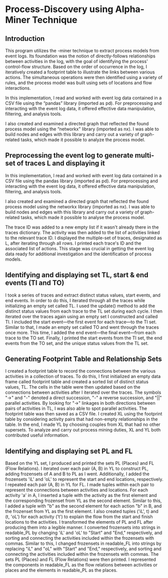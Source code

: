 # Process-Discovery using Alpha-Miner Technique

## Introduction 

This program utilizes the -miner technique to extract process models from event logs. Its foundation was the notion of directly-follows relationships between activities in the log, with the goal of identifying the process' control-flow structure. Based on the order of occurrence in the log, I iteratively created a footprint table to illustrate the links between various actions. The simultaneous operations were then identified using a variety of rules, and the process model was built using sets of locations and flow interactions. 

In this implementation, I read and worked with event log data contained in a CSV file using the “pandas” library (imported as pd). For preprocessing and interacting with the event log data, it offered effective data manipulation, filtering, and analysis tools. 

I also created and examined a directed graph that reflected the found process model using the “networkx" library (imported as nx). I was able to build nodes and edges with this library and carry out a variety of graph-related tasks, which made it possible to analyze the process model. 

## Preprocessing the event log to generate multi-set of traces L and displaying it 

In this implementation, I read and worked with event log data contained in a CSV file using the pandas library (imported as pd). For preprocessing and interacting with the event log data, it offered effective data manipulation, filtering, and analysis tools. 

I also created and examined a directed graph that reflected the found process model using the networkx library (imported as nx). I was able to build nodes and edges with this library and carry out a variety of graph-related tasks, which made it possible to analyse the process model. 

The trace ID was added to a new empty list if it wasn't already there in the traces dictionary. The activity was then added to the list of activities linked to the relevant trace ID. I displayed the multiple-set of traces, designated as L, after iterating through all rows. I printed each trace's ID and the associated list of actions. This stage was crucial in getting the event log data ready for additional investigation and the identification of process models.

## Identifying and displaying set TL, start & end events (TI and TO) 

I took a series of traces and extract distinct status values, start events, and end events. In order to do this, I iterated through all the traces while initializing an empty set called TL. I used the update() method to add the distinct status values from each trace to the TL set during each cycle. I then iterated over the traces again using an empty set I constructed and called TI. I included the start event—the first event for each trace—to the TI set. Similar to that, I made an empty set called TO and went through the traces once more. This time, I added the end event—the final event—from each trace to the TO set. Finally, I printed the start events from the TI set, the end events from the TO set, and the unique status values from the TL set.

## Generating Footprint Table and Relationship Sets 

I created a footprint table to record the connections between the various activities in a collection of traces. To do this, I first initialized an empty data frame called footprint table and created a sorted list of distinct status values, TL. The cells in the table were then updated based on the connections between activities after I iterated over the traces. The symbols "->" and "-" denoted a direct succession, "-" a reverse succession, and "||" parallel activities. By looking for "->" linkages in both directions between pairs of activities in TL, I was also able to spot parallel activities. The footprint table was then saved as a CSV file. I created XL using the footprint table by considering activity pairs that had non-empty relationships in the table. In the end, I made YL by choosing couples from XL that had no other supersets. To analyze and carry out process mining duties, XL and YL both contributed useful information.

## Identifying and displaying set PL and FL 

Based on the YL set, I produced and printed the sets PL (Places) and FL (Flow Relations). I iterated over each pair (A, B) in YL to construct PL, adding frozensets of A and B to PL as I went. Additionally, I added the frozensets 'iL' and 'oL' to represent the start and end locations, respectively. I repeated each pair (A, B) in YL for FL. I made tuples within each pair to represent the connections between activities and locations. For each activity 'a' in A, I inserted a tuple with the activity as the first element and the corresponding frozenset from YL as the second element. Similar to this, I added a tuple with "b" as the second element for each action "b" in B, and the frozenset from YL as the first element. I also created tuples ('iL', t) and (t, 'oL') for each activity ('t') to explain the flow from the start and finish locations to the activities. I transformed the elements of PL and FL after producing them into a legible manner. I converted frozensets into strings in readable_PL by changing 'iL' and 'oL' to "Start" and "End," respectively, and sorting and connecting the activities included within the frozensets with commas. Similar to this, I changed frozensets in readable_FL into strings by replacing "iL" and "oL" with "Start" and "End," respectively, and sorting and connecting the activities included within the frozensets with commas. The sets PL (Places) and FL (Flow Relations) were then printed. I represented the components in readable_FL as the flow relations between activities or places and the elements in readable_PL as the places.

